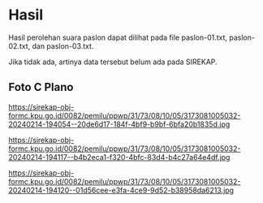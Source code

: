 # Hasil

Hasil perolehan suara paslon dapat dilihat pada file paslon-01.txt, paslon-02.txt, dan paslon-03.txt.

Jika tidak ada, artinya data tersebut belum ada pada SIREKAP.

## Foto C Plano

https://sirekap-obj-formc.kpu.go.id/0082/pemilu/ppwp/31/73/08/10/05/3173081005032-20240214-194054--20de6d17-184f-4bf9-b9bf-6bfa20b1835d.jpg

https://sirekap-obj-formc.kpu.go.id/0082/pemilu/ppwp/31/73/08/10/05/3173081005032-20240214-194117--b4b2eca1-f320-4bfc-83d4-b4c27a64e4df.jpg

https://sirekap-obj-formc.kpu.go.id/0082/pemilu/ppwp/31/73/08/10/05/3173081005032-20240214-194120--01d56cee-e3fa-4ce9-9d52-b38958da6213.jpg
